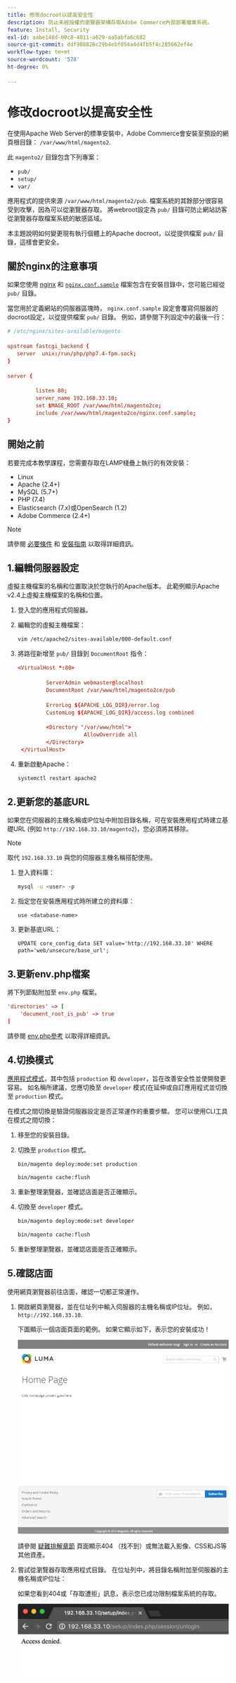 ```yaml
---
title: 修改docroot以提高安全性
description: 防止未經授權的瀏覽器架構存取Adobe Commerce內部部署檔案系統。
feature: Install, Security
exl-id: aabe148d-00c8-4011-a629-aa5abfa6c682
source-git-commit: ddf988826c29b4ebf054a4d4fb5f4c285662ef4e
workflow-type: tm+mt
source-wordcount: '578'
ht-degree: 0%

---
```


# 修改docroot以提高安全性

在使用Apache Web Server的標準安裝中，Adobe Commerce會安裝至預設的網頁根目錄： `/var/www/html/magento2`.

此 `magento2/` 目錄包含下列專案：

- `pub/`
- `setup/`
- `var/`

應用程式的提供來源 `/var/www/html/magento2/pub`. 檔案系統的其餘部分很容易受到攻擊，因為可以從瀏覽器存取。
將webroot設定為 `pub/` 目錄可防止網站訪客從瀏覽器存取檔案系統的敏感區域。

本主題說明如何變更現有執行個體上的Apache docroot，以從提供檔案 `pub/` 目錄，這樣會更安全。

## 關於nginx的注意事項

如果您使用 [nginx](../prerequisites/web-server/nginx.md) 和 [`nginx.conf.sample`](https://github.com/magento/magento2/blob/2.4/nginx.conf.sample) 檔案包含在安裝目錄中，您可能已經從 `pub/` 目錄。

當您用於定義網站的伺服器區塊時， `nginx.conf.sample` 設定會覆寫伺服器的docroot設定，以從提供檔案 `pub/` 目錄。 例如，請參閱下列設定中的最後一行：

```conf
# /etc/nginx/sites-available/magento

upstream fastcgi_backend {
   server  unix:/run/php/php7.4-fpm.sock;
}

server {

         listen 80;
         server_name 192.168.33.10;
         set $MAGE_ROOT /var/www/html/magento2ce;
         include /var/www/html/magento2ce/nginx.conf.sample;
}
```

## 開始之前

若要完成本教學課程，您需要存取在LAMP棧疊上執行的有效安裝：

- Linux
- Apache (2.4+)
- MySQL (5.7+)
- PHP (7.4)
- Elasticsearch (7.x)或OpenSearch (1.2)
- Adobe Commerce (2.4+)

>[!NOTE]
>
>請參閱 [必要條件](../prerequisites/overview.md) 和 [安裝指南](../overview.md) 以取得詳細資訊。

## 1.編輯伺服器設定

虛擬主機檔案的名稱和位置取決於您執行的Apache版本。 此範例顯示Apache v2.4上虛擬主機檔案的名稱和位置。

1. 登入您的應用程式伺服器。
1. 編輯您的虛擬主機檔案：

   ```bash
   vim /etc/apache2/sites-available/000-default.conf
   ```

1. 將路徑新增至 `pub/` 目錄到 `DocumentRoot` 指令：

   ```conf
   <VirtualHost *:80>
   
            ServerAdmin webmaster@localhost
            DocumentRoot /var/www/html/magento2ce/pub
   
            ErrorLog ${APACHE_LOG_DIR}/error.log
            CustomLog ${APACHE_LOG_DIR}/access.log combined
   
            <Directory "/var/www/html">
                        AllowOverride all
            </Directory>
    </VirtualHost>
   ```

1. 重新啟動Apache：

   ```bash
   systemctl restart apache2
   ```

## 2.更新您的基底URL

如果您在伺服器的主機名稱或IP位址中附加目錄名稱，可在安裝應用程式時建立基礎URL (例如 `http://192.168.33.10/magento2`)，您必須將其移除。

>[!NOTE]
>
>取代 `192.168.33.10` 與您的伺服器主機名稱搭配使用。

1. 登入資料庫：

   ```bash
   mysql -u <user> -p
   ```

1. 指定您在安裝應用程式時所建立的資料庫：

   ```shell
   use <database-name>
   ```

1. 更新基底URL：

   ```shell
   UPDATE core_config_data SET value='http://192.168.33.10' WHERE path='web/unsecure/base_url';
   ```

## 3.更新env.php檔案

將下列節點附加至 `env.php` 檔案。

```conf
'directories' => [
    'document_root_is_pub' => true
]
```

請參閱 [env.php參考](../../configuration/reference/config-reference-envphp.md) 以取得詳細資訊。

## 4.切換模式

[應用程式模式](../../configuration/bootstrap/application-modes.md)，其中包括 `production` 和 `developer`，旨在改善安全性並使開發更容易。 如名稱所建議，您應切換至 `developer` 模式(在延伸或自訂應用程式並切換至 `production` 模式。

在模式之間切換是驗證伺服器設定是否正常運作的重要步驟。 您可以使用CLI工具在模式之間切換：

1. 移至您的安裝目錄。
1. 切換至 `production` 模式。

   ```bash
   bin/magento deploy:mode:set production
   ```

   ```bash
   bin/magento cache:flush
   ```

1. 重新整理瀏覽器，並確認店面是否正確顯示。
1. 切換至 `developer` 模式。

   ```bash
   bin/magento deploy:mode:set developer
   ```

   ```bash
   bin/magento cache:flush
   ```

1. 重新整理瀏覽器，並確認店面是否正確顯示。

## 5.確認店面

使用網頁瀏覽器前往店面，確認一切都正常運作。

1. 開啟網頁瀏覽器，並在位址列中輸入伺服器的主機名稱或IP位址。 例如， `http://192.168.33.10`.

   下圖顯示一個店面頁面的範例。 如果它顯示如下，表示您的安裝成功！

   ![驗證安裝成功的店面](../../assets/installation/install-success_store.png)

   請參閱 [疑難排解章節](https://support.magento.com/hc/en-us/articles/360032994352) 頁面顯示404 （找不到）或無法載入影像、CSS和JS等其他資產。

1. 嘗試從瀏覽器存取應用程式目錄。 在位址列中，將目錄名稱附加至伺服器的主機名稱或IP位址：

   如果您看到404或「存取遭拒」訊息，表示您已成功限制檔案系統的存取。

   ![存取遭拒](../../assets/installation/access-denied.png)
